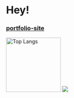 # Hey!
<h3><a href="https://akatdesign.github.io/portfolio">portfolio-site</a></h3>
 
<img alt="Top Langs" height="150px" src="https://github-readme-stats.vercel.app/api/top-langs/?username=akcatchang&layout=compact&show_icons=true&theme=vue-dark" />

<img src="https://skillicons.dev/icons?i=html,css,sass,js,ts,vue,react,python,arduino,processing,blender,figma&perline=7" />
